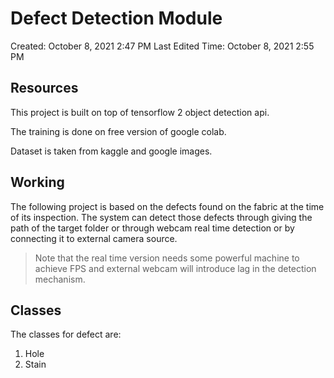 # Defect Detection Module

Created: October 8, 2021 2:47 PM
Last Edited Time: October 8, 2021 2:55 PM

## Resources

This project is built on top of tensorflow 2 object detection api. 

The training is done on free version of google colab. 

Dataset  is taken from kaggle and google images.

## Working

The following project is based on the defects found on the fabric at the time of its inspection. The system can detect those defects through giving the path of the target folder or through webcam real time detection or by connecting it to external camera source. 

> Note that the real time version needs some  powerful machine to achieve FPS and external webcam will introduce lag in the detection mechanism.
> 

## Classes

The classes for defect are:

1. Hole
2. Stain
